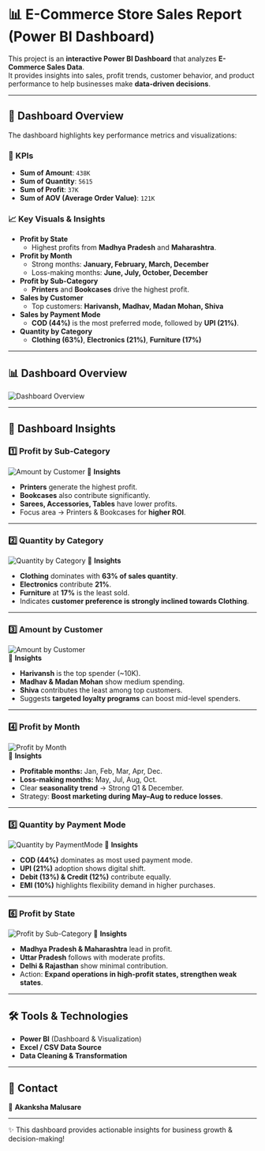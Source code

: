 # 📊 E-Commerce Store Sales Report (Power BI Dashboard)

This project is an **interactive Power BI Dashboard** that analyzes **E-Commerce Sales Data**.  
It provides insights into sales, profit trends, customer behavior, and product performance to help businesses make **data-driven decisions**.

---

## 🚀 Dashboard Overview
The dashboard highlights key performance metrics and visualizations:
### 🔑 KPIs
- **Sum of Amount**: `438K`
- **Sum of Quantity**: `5615`
- **Sum of Profit**: `37K`
- **Sum of AOV (Average Order Value)**: `121K`

### 📈 Key Visuals & Insights
- **Profit by State**  
  - Highest profits from **Madhya Pradesh** and **Maharashtra**.
- **Profit by Month**  
  - Strong months: **January, February, March, December**  
  - Loss-making months: **June, July, October, December**
- **Profit by Sub-Category**  
  - **Printers** and **Bookcases** drive the highest profit.
- **Sales by Customer**  
  - Top customers: **Harivansh, Madhav, Madan Mohan, Shiva**
- **Sales by Payment Mode**  
  - **COD (44%)** is the most preferred mode, followed by **UPI (21%)**.
- **Quantity by Category**  
  - **Clothing (63%)**, **Electronics (21%)**, **Furniture (17%)**

---

## 📊 Dashboard Overview
![Dashboard Overview](https://raw.githubusercontent.com/akanksha7218/PowerBi---Data-Analysis/main/PowerBi%20Project%201.jpg)

---

## 📌 Dashboard Insights

### 1️⃣ Profit by Sub-Category
![Amount by Customer](https://raw.githubusercontent.com/akanksha7218/PowerBi---Data-Analysis/main/B1%206.png)
🔎 **Insights**  
- **Printers** generate the highest profit.  
- **Bookcases** also contribute significantly.  
- **Sarees, Accessories, Tables** have lower profits.  
- Focus area → Printers & Bookcases for **higher ROI**.  

---

### 2️⃣ Quantity by Category
![Quantity by Category](https://raw.githubusercontent.com/akanksha7218/PowerBi---Data-Analysis/main/B1%202.png)
🔎 **Insights**  
- **Clothing** dominates with **63% of sales quantity**.  
- **Electronics** contribute **21%**.  
- **Furniture** at **17%** is the least sold.  
- Indicates **customer preference is strongly inclined towards Clothing**.  

---

### 3️⃣ Amount by Customer
![Amount by Customer](https://raw.githubusercontent.com/akanksha7218/PowerBi---Data-Analysis/main/B1%204.png)  
🔎 **Insights**  
- **Harivansh** is the top spender (~10K).  
- **Madhav & Madan Mohan** show medium spending.  
- **Shiva** contributes the least among top customers.  
- Suggests **targeted loyalty programs** can boost mid-level spenders.  

---

### 4️⃣ Profit by Month
![Profit by Month](https://raw.githubusercontent.com/akanksha7218/PowerBi---Data-Analysis/main/B1%203.png)  
🔎 **Insights**  
- **Profitable months:** Jan, Feb, Mar, Apr, Dec.  
- **Loss-making months:** May, Jul, Aug, Oct.  
- Clear **seasonality trend** → Strong Q1 & December.  
- Strategy: **Boost marketing during May–Aug to reduce losses**.  

---

### 5️⃣ Quantity by Payment Mode
![Quantity by PaymentMode](https://raw.githubusercontent.com/akanksha7218/PowerBi---Data-Analysis/main/B1%205.png) 
🔎 **Insights**  
- **COD (44%)** dominates as most used payment mode.  
- **UPI (21%)** adoption shows digital shift.  
- **Debit (13%) & Credit (12%)** contribute equally.  
- **EMI (10%)** highlights flexibility demand in higher purchases.  

---

### 6️⃣ Profit by State
![Profit by Sub-Category](https://raw.githubusercontent.com/akanksha7218/PowerBi---Data-Analysis/main/B%201%201.png)
🔎 **Insights**  
- **Madhya Pradesh & Maharashtra** lead in profit.  
- **Uttar Pradesh** follows with moderate profits.  
- **Delhi & Rajasthan** show minimal contribution.  
- Action: **Expand operations in high-profit states, strengthen weak states**.  

---

## 🛠 Tools & Technologies
- **Power BI** (Dashboard & Visualization)  
- **Excel / CSV Data Source**  
- **Data Cleaning & Transformation**  

---

## 📧 Contact
👤 **Akanksha Malusare**  


---
✨ This dashboard provides actionable insights for business growth & decision-making!


